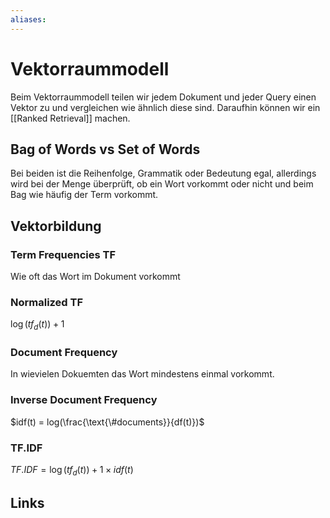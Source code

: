 ```yaml
---
aliases: 
---
```

# Vektorraummodell 
Beim Vektorraummodell teilen wir jedem Dokument und jeder Query einen Vektor zu und vergleichen wie ähnlich diese sind. Daraufhin können wir ein [[Ranked Retrieval]] machen.

## Bag of Words vs Set of Words
Bei beiden ist die Reihenfolge, Grammatik oder Bedeutung egal, allerdings wird bei der Menge überprüft, ob ein Wort vorkommt oder nicht und beim Bag wie häufig der Term vorkommt.
## Vektorbildung
### Term Frequencies TF
Wie oft das Wort im Dokument vorkommt
### Normalized TF
$\log(tf_{d}(t))+1$
### Document Frequency
In wievielen Dokuemten das Wort mindestens einmal vorkommt.

### Inverse Document Frequency
$idf(t) = log(\frac{\text{\#documents}}{df(t)})$ 
### TF.IDF
$TF.IDF = \log(tf_{d}(t))+1 \times idf(t)$
## Links